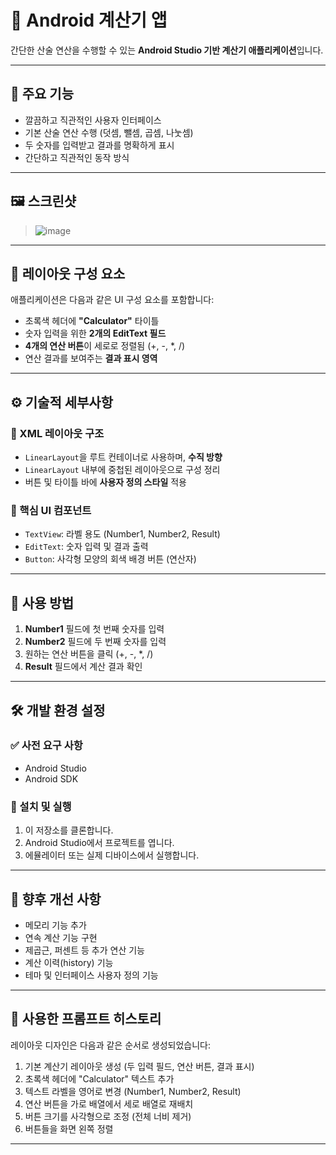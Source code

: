 # 📱 Android 계산기 앱

간단한 산술 연산을 수행할 수 있는 **Android Studio 기반 계산기 애플리케이션**입니다.

---

## 🔧 주요 기능

- 깔끔하고 직관적인 사용자 인터페이스  
- 기본 산술 연산 수행 (덧셈, 뺄셈, 곱셈, 나눗셈)  
- 두 숫자를 입력받고 결과를 명확하게 표시  
- 간단하고 직관적인 동작 방식  

---

## 🖼️ 스크린샷

> ![image](https://github.com/user-attachments/assets/233082c6-74ac-4593-81f2-7064f9771309)


---

## 🧩 레이아웃 구성 요소

애플리케이션은 다음과 같은 UI 구성 요소를 포함합니다:

- 초록색 헤더에 **"Calculator"** 타이틀  
- 숫자 입력을 위한 **2개의 EditText 필드**  
- **4개의 연산 버튼**이 세로로 정렬됨 (+, -, *, /)  
- 연산 결과를 보여주는 **결과 표시 영역**

---

## ⚙️ 기술적 세부사항

### 📐 XML 레이아웃 구조

- `LinearLayout`을 루트 컨테이너로 사용하며, **수직 방향**  
- `LinearLayout` 내부에 중첩된 레이아웃으로 구성 정리  
- 버튼 및 타이틀 바에 **사용자 정의 스타일** 적용  

### 📌 핵심 UI 컴포넌트

- `TextView`: 라벨 용도 (Number1, Number2, Result)  
- `EditText`: 숫자 입력 및 결과 출력  
- `Button`: 사각형 모양의 회색 배경 버튼 (연산자)

---

## 🧪 사용 방법

1. **Number1** 필드에 첫 번째 숫자를 입력  
2. **Number2** 필드에 두 번째 숫자를 입력  
3. 원하는 연산 버튼을 클릭 (+, -, *, /)  
4. **Result** 필드에서 계산 결과 확인  

---

## 🛠️ 개발 환경 설정

### ✅ 사전 요구 사항

- Android Studio  
- Android SDK  

### 🚀 설치 및 실행

1. 이 저장소를 클론합니다.  
2. Android Studio에서 프로젝트를 엽니다.  
3. 에뮬레이터 또는 실제 디바이스에서 실행합니다.  

---

## 🌱 향후 개선 사항

- 메모리 기능 추가  
- 연속 계산 기능 구현  
- 제곱근, 퍼센트 등 추가 연산 기능  
- 계산 이력(history) 기능  
- 테마 및 인터페이스 사용자 정의 기능  

---

## 💬 사용한 프롬프트 히스토리

레이아웃 디자인은 다음과 같은 순서로 생성되었습니다:

1. 기본 계산기 레이아웃 생성 (두 입력 필드, 연산 버튼, 결과 표시)  
2. 초록색 헤더에 "Calculator" 텍스트 추가  
3. 텍스트 라벨을 영어로 변경 (Number1, Number2, Result)  
4. 연산 버튼을 가로 배열에서 세로 배열로 재배치  
5. 버튼 크기를 사각형으로 조정 (전체 너비 제거)  
6. 버튼들을 화면 왼쪽 정렬  

---

